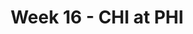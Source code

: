 ---
layout: game
title: Week 16 - CHI at PHI
season: 2013
game_id: 2013_16_CHI_PHI
away_team: CHI
home_team: PHI
---